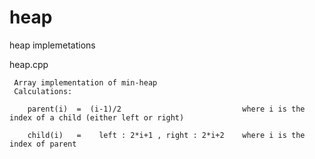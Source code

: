 # heap
heap implemetations

heap.cpp


     Array implementation of min-heap
     Calculations:

        parent(i)  =  (i-1)/2                           where i is the index of a child (either left or right)

        child(i)   =    left : 2*i+1 , right : 2*i+2    where i is the index of parent
